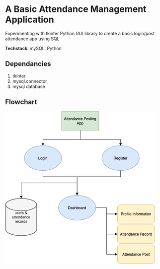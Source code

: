 # A Basic Attendance Management Application

Experimenting with tkinter Python GUI library to create a basic login/post attendance app using SQL

**Techstack**: mySQL, Python

## Dependancies

1. tkinter
2. mysql.connector
3. mysql database

## Flowchart

![tkinter-attendance-diag](img/tkinter-attendance-diag.png)